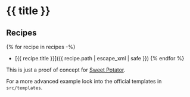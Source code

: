 # {{ title }}

## Recipes

{% for recipe in recipes -%}
  - [{{ recipe.title }}]({{ recipe.path | escape_xml | safe }})
{% endfor %}

This is just a proof of concept for [Sweet Potator](https://github.com/tobx/sweet-potator).

For a more advanced example look into the official templates in `src/templates`.
